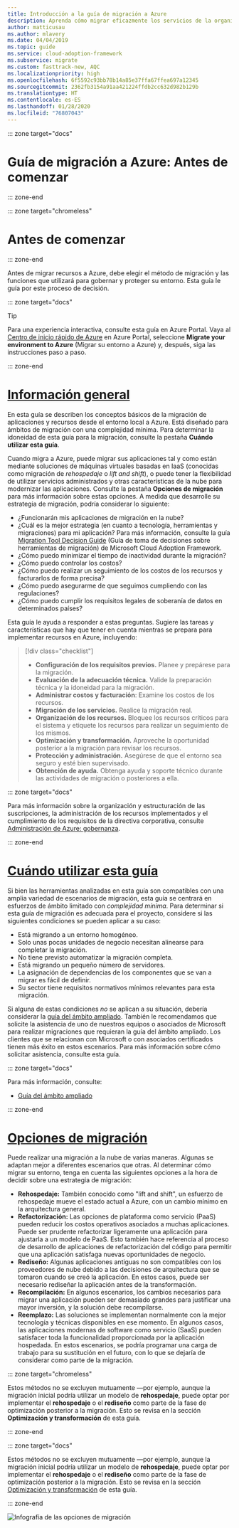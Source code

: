 ```yaml
---
title: Introducción a la guía de migración a Azure
description: Aprenda cómo migrar eficazmente los servicios de la organización a Azure con una guía paso a paso.
author: matticusau
ms.author: mlavery
ms.date: 04/04/2019
ms.topic: guide
ms.service: cloud-adoption-framework
ms.subservice: migrate
ms.custom: fasttrack-new, AQC
ms.localizationpriority: high
ms.openlocfilehash: 6f5592c93bb78b14a85e37ffa67ffea697a12345
ms.sourcegitcommit: 2362fb3154a91aa421224ffdb2cc632d982b129b
ms.translationtype: HT
ms.contentlocale: es-ES
ms.lasthandoff: 01/28/2020
ms.locfileid: "76807043"
---
```

::: zone target="docs"

# <a name="azure-migration-guide-before-you-start"></a>Guía de migración a Azure: Antes de comenzar

::: zone-end

::: zone target="chromeless"

# <a name="before-you-start"></a>Antes de comenzar

::: zone-end

Antes de migrar recursos a Azure, debe elegir el método de migración y las funciones que utilizará para gobernar y proteger su entorno. Esta guía le guía por este proceso de decisión.

::: zone target="docs"

> [!TIP]
> Para una experiencia interactiva, consulte esta guía en Azure Portal. Vaya al [Centro de inicio rápido de Azure](https://portal.azure.com/?feature.quickstart=true#blade/Microsoft_Azure_Resources/QuickstartCenterBlade) en Azure Portal, seleccione **Migrate your environment to Azure** (Migrar su entorno a Azure) y, después, siga las instrucciones paso a paso.

::: zone-end

# <a name="overviewtaboverview"></a>[Información general](#tab/Overview)

En esta guía se describen los conceptos básicos de la migración de aplicaciones y recursos desde el entorno local a Azure. Está diseñado para ámbitos de migración con una complejidad mínima. Para determinar la idoneidad de esta guía para la migración, consulte la pestaña **Cuándo utilizar esta guía**.

Cuando migra a Azure, puede migrar sus aplicaciones tal y como están mediante soluciones de máquinas virtuales basadas en IaaS (conocidas como migración de _rehospedaje_ o _lift and shift_), o puede tener la flexibilidad de utilizar servicios administrados y otras características de la nube para modernizar las aplicaciones. Consulte la pestaña **Opciones de migración** para más información sobre estas opciones. A medida que desarrolle su estrategia de migración, podría considerar lo siguiente:

- ¿Funcionarán mis aplicaciones de migración en la nube?
- ¿Cuál es la mejor estrategia (en cuanto a tecnología, herramientas y migraciones) para mi aplicación? Para más información, consulte la guía [Migration Tool Decision Guide](../../decision-guides/migrate-decision-guide/index.md) (Guía de toma de decisiones sobre herramientas de migración) de Microsoft Cloud Adoption Framework.
- ¿Cómo puedo minimizar el tiempo de inactividad durante la migración?
- ¿Cómo puedo controlar los costos?
- ¿Cómo puedo realizar un seguimiento de los costos de los recursos y facturarlos de forma precisa?
- ¿Cómo puedo asegurarme de que seguimos cumpliendo con las regulaciones?
- ¿Cómo puedo cumplir los requisitos legales de soberanía de datos en determinados países?

Esta guía le ayuda a responder a estas preguntas. Sugiere las tareas y características que hay que tener en cuenta mientras se prepara para implementar recursos en Azure, incluyendo:

> [!div class="checklist"]
>
> - **Configuración de los requisitos previos.** Planee y prepárese para la migración.
> - **Evaluación de la adecuación técnica.** Valide la preparación técnica y la idoneidad para la migración.
> - **Administrar costos y facturación**: Examine los costos de los recursos.
> - **Migración de los servicios.** Realice la migración real.
> - **Organización de los recursos.** Bloquee los recursos críticos para el sistema y etiquete los recursos para realizar un seguimiento de los mismos.
> - **Optimización y transformación.** Aproveche la oportunidad posterior a la migración para revisar los recursos.
> - **Protección y administración.** Asegúrese de que el entorno sea seguro y esté bien supervisado.
> - **Obtención de ayuda.** Obtenga ayuda y soporte técnico durante las actividades de migración o posteriores a ella.

::: zone target="docs"

Para más información sobre la organización y estructuración de las suscripciones, la administración de los recursos implementados y el cumplimiento de los requisitos de la directiva corporativa, consulte [Administración de Azure: gobernanza](https://docs.microsoft.com/azure/security/governance-in-azure).

::: zone-end

# <a name="when-to-use-this-guidetabwhentousethisguide"></a>[Cuándo utilizar esta guía](#tab/WhenToUseThisGuide)

Si bien las herramientas analizadas en esta guía son compatibles con una amplia variedad de escenarios de migración, esta guía se centrará en esfuerzos de ámbito limitado con _complejidad mínima_. Para determinar si esta guía de migración es adecuada para el proyecto, considere si las siguientes condiciones se pueden aplicar a su caso:

- Está migrando a un entorno homogéneo.
- Solo unas pocas unidades de negocio necesitan alinearse para completar la migración.
- No tiene previsto automatizar la migración completa.
- Está migrando un pequeño número de servidores.
- La asignación de dependencias de los componentes que se van a migrar es fácil de definir.
- Su sector tiene requisitos normativos mínimos relevantes para esta migración.

Si alguna de estas condiciones _no_ se aplican a su situación, debería considerar la [guía del ámbito ampliado](../expanded-scope/index.md). También le recomendamos que solicite la asistencia de uno de nuestros equipos o asociados de Microsoft para realizar migraciones que requieran la guía del ámbito ampliado. Los clientes que se relacionan con Microsoft o con asociados certificados tienen más éxito en estos escenarios. Para más información sobre cómo solicitar asistencia, consulte esta guía.

<!-- markdownlint-enable MD033 -->

::: zone target="docs"

Para más información, consulte:

- [Guía del ámbito ampliado](../expanded-scope/index.md)

::: zone-end

# <a name="migration-optionstabmigrationoptions"></a>[Opciones de migración](#tab/MigrationOptions)

Puede realizar una migración a la nube de varias maneras. Algunas se adaptan mejor a diferentes escenarios que otras. Al determinar cómo migrar su entorno, tenga en cuenta las siguientes opciones a la hora de decidir sobre una estrategia de migración:

- **Rehospedaje:** También conocido como "lift and shift", un esfuerzo de rehospedaje mueve el estado actual a Azure, con un cambio mínimo en la arquitectura general.
- **Refactorización:** Las opciones de plataforma como servicio (PaaS) pueden reducir los costos operativos asociados a muchas aplicaciones. Puede ser prudente refactorizar ligeramente una aplicación para ajustarla a un modelo de PaaS. Esto también hace referencia al proceso de desarrollo de aplicaciones de refactorización del código para permitir que una aplicación satisfaga nuevas oportunidades de negocio.
- **Rediseño:** Algunas aplicaciones antiguas no son compatibles con los proveedores de nube debido a las decisiones de arquitectura que se tomaron cuando se creó la aplicación. En estos casos, puede ser necesario rediseñar la aplicación antes de la transformación.
- **Recompilación:** En algunos escenarios, los cambios necesarios para migrar una aplicación pueden ser demasiado grandes para justificar una mayor inversión, y la solución debe recompilarse.
- **Reemplazo:** Las soluciones se implementan normalmente con la mejor tecnología y técnicas disponibles en ese momento. En algunos casos, las aplicaciones modernas de software como servicio (SaaS) pueden satisfacer toda la funcionalidad proporcionada por la aplicación hospedada. En estos escenarios, se podría programar una carga de trabajo para su sustitución en el futuro, con lo que se dejaría de considerar como parte de la migración.

::: zone target="chromeless"

Estos métodos no se excluyen mutuamente &mdash;por ejemplo, aunque la migración inicial podría utilizar un modelo de **rehospedaje**, puede optar por implementar el **rehospedaje** o el **rediseño** como parte de la fase de optimización posterior a la migración. Esto se revisa en la sección **Optimización y transformación** de esta guía.

::: zone-end

::: zone target="docs"

Estos métodos no se excluyen mutuamente &mdash;por ejemplo, aunque la migración inicial podría utilizar un modelo de **rehospedaje**, puede optar por implementar el **rehospedaje** o el **rediseño** como parte de la fase de optimización posterior a la migración. Esto se revisa en la sección [Optimización y transformación](./optimize-and-transform.md) de esta guía.

::: zone-end

![Infografía de las opciones de migración](../../_images/migrate/migration-options.png)

